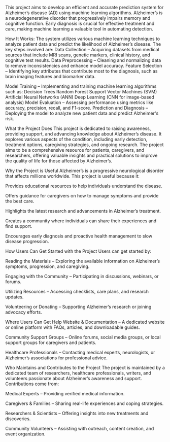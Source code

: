 This project aims to develop an efficient and accurate prediction system for Alzheimer’s disease (AD) using machine learning algorithms. Alzheimer’s is a neurodegenerative disorder that progressively impairs memory and cognitive function. Early diagnosis is crucial for effective treatment and care, making machine learning a valuable tool in automating detection.

How It Works:
The system utilizes various machine learning techniques to analyze patient data and predict the likelihood of Alzheimer’s disease. The key steps involved are:
Data Collection – Acquiring datasets from medical sources that include MRI scans, genetic markers, clinical history, and cognitive test results.
Data Preprocessing – Cleaning and normalizing data to remove inconsistencies and enhance model accuracy.
Feature Selection – Identifying key attributes that contribute most to the diagnosis, such as brain imaging features and biomarker data.

Model Training – Implementing and training machine learning algorithms such as:
Decision Trees
Random Forest
Support Vector Machines (SVM)
Artificial Neural Networks (ANN)
Deep Learning (CNN for image-based analysis)
Model Evaluation – Assessing performance using metrics like accuracy, precision, recall, and F1-score.
Prediction and Diagnosis – Deploying the model to analyze new patient data and predict Alzheimer's risk.

What the Project Does
This project is dedicated to raising awareness, providing support, and advancing knowledge about Alzheimer’s disease. It explores various aspects of the condition, including early detection, treatment options, caregiving strategies, and ongoing research. The project aims to be a comprehensive resource for patients, caregivers, and researchers, offering valuable insights and practical solutions to improve the quality of life for those affected by Alzheimer’s.

Why the Project is Useful
Alzheimer’s is a progressive neurological disorder that affects millions worldwide. This project is useful because it:

Provides educational resources to help individuals understand the disease.

Offers guidance for caregivers on how to manage symptoms and provide the best care.

Highlights the latest research and advancements in Alzheimer’s treatment.

Creates a community where individuals can share their experiences and find support.

Encourages early diagnosis and proactive health management to slow disease progression.

How Users Can Get Started with the Project
Users can get started by:

Reading the Materials – Exploring the available information on Alzheimer’s symptoms, progression, and caregiving.

Engaging with the Community – Participating in discussions, webinars, or forums.

Utilizing Resources – Accessing checklists, care plans, and research updates.

Volunteering or Donating – Supporting Alzheimer’s research or joining advocacy efforts.

Where Users Can Get Help
Website & Documentation – A dedicated website or online platform with FAQs, articles, and downloadable guides.

Community Support Groups – Online forums, social media groups, or local support groups for caregivers and patients.

Healthcare Professionals – Contacting medical experts, neurologists, or Alzheimer’s associations for professional advice.

Who Maintains and Contributes to the Project
The project is maintained by a dedicated team of researchers, healthcare professionals, writers, and volunteers passionate about Alzheimer’s awareness and support. Contributions come from:

Medical Experts – Providing verified medical information.

Caregivers & Families – Sharing real-life experiences and coping strategies.

Researchers & Scientists – Offering insights into new treatments and discoveries.

Community Volunteers – Assisting with outreach, content creation, and event organization.
